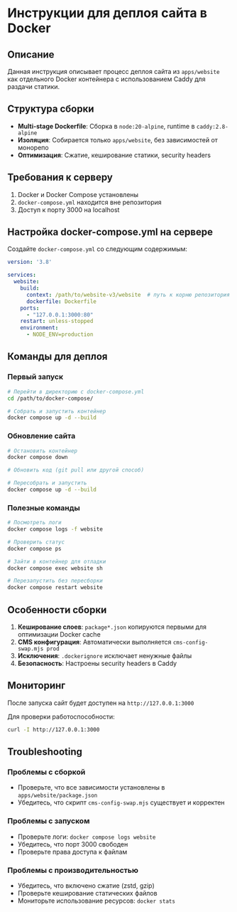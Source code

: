 # Инструкции для деплоя сайта в Docker

## Описание

Данная инструкция описывает процесс деплоя сайта из `apps/website` как отдельного Docker контейнера с использованием Caddy для раздачи статики.

## Структура сборки

- **Multi-stage Dockerfile**: Сборка в `node:20-alpine`, runtime в `caddy:2.8-alpine`
- **Изоляция**: Собирается только `apps/website`, без зависимостей от монорепо
- **Оптимизация**: Сжатие, кеширование статики, security headers

## Требования к серверу

1. Docker и Docker Compose установлены
2. `docker-compose.yml` находится вне репозитория
3. Доступ к порту 3000 на localhost

## Настройка docker-compose.yml на сервере

Создайте `docker-compose.yml` со следующим содержимым:

```yaml
version: '3.8'

services:
  website:
    build:
      context: /path/to/website-v3/website  # путь к корню репозитория
      dockerfile: Dockerfile
    ports:
      - "127.0.0.1:3000:80"
    restart: unless-stopped
    environment:
      - NODE_ENV=production
```

## Команды для деплоя

### Первый запуск
```bash
# Перейти в директорию с docker-compose.yml
cd /path/to/docker-compose/

# Собрать и запустить контейнер
docker compose up -d --build
```

### Обновление сайта
```bash
# Остановить контейнер
docker compose down

# Обновить код (git pull или другой способ)

# Пересобрать и запустить
docker compose up -d --build
```

### Полезные команды

```bash
# Посмотреть логи
docker compose logs -f website

# Проверить статус
docker compose ps

# Зайти в контейнер для отладки
docker compose exec website sh

# Перезапустить без пересборки
docker compose restart website
```

## Особенности сборки

1. **Кеширование слоев**: `package*.json` копируются первыми для оптимизации Docker cache
2. **CMS конфигурация**: Автоматически выполняется `cms-config-swap.mjs prod`
3. **Исключения**: `.dockerignore` исключает ненужные файлы
4. **Безопасность**: Настроены security headers в Caddy

## Мониторинг

После запуска сайт будет доступен на `http://127.0.0.1:3000`

Для проверки работоспособности:
```bash
curl -I http://127.0.0.1:3000
```

## Troubleshooting

### Проблемы с сборкой
- Проверьте, что все зависимости установлены в `apps/website/package.json`
- Убедитесь, что скрипт `cms-config-swap.mjs` существует и корректен

### Проблемы с запуском
- Проверьте логи: `docker compose logs website`
- Убедитесь, что порт 3000 свободен
- Проверьте права доступа к файлам

### Проблемы с производительностью
- Убедитесь, что включено сжатие (zstd, gzip)
- Проверьте кеширование статических файлов
- Мониторьте использование ресурсов: `docker stats`
